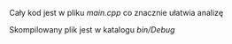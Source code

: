 <p>Cały kod jest w pliku <i>main.cpp</i> co znacznie ułatwia analizę</p>
<p>Skompilowany plik jest w katalogu <i>bin/Debug</i></p>
